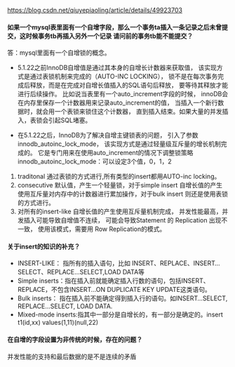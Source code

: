 https://blog.csdn.net/qiuyepiaoling/article/details/49923703

#### 如果一个mysql表里面有一个自增字段，那么一个事务ta插入一条记录之后未曾提交，这时候事务tb再插入另外一个记录 请问前的事务tb能不能提交？

答：mysql里面有一个自增锁的概念。

* 5.1.22之前InnoDB自增值是通过其本身的自增长计数器来获取值，
该实现方式是通过表锁机制来完成的（AUTO-INC LOCKING），
锁不是在每次事务完成后释放，而是在完成对自增长值插入的SQL语句后释放，
要等待其释放才能进行后续操作。
比如说当表里有一个auto_increment字段的时候，
innoDB会在内存里保存一个计数器用来记录auto_increment的值，
当插入一个新行数据时，就会用一个表锁来锁住这个计数器，
直到插入结束。如果大量的并发插入，表锁会引起SQL堵塞。

* 在5.1.22之后，InnoDB为了解决自增主键锁表的问题，
引入了参数innodb_autoinc_lock_mode，
该实现方式是通过轻量级互斥量的增长机制完成的。
它是专门用来在使用auto_increment的情况下调整锁策略
innodb_autoinc_lock_mode：可以设定3个值，0，1，2

1. traditonal 通过表锁的方式进行,所有类型的insert都用AUTO-inc locking。
2. consecutive 默认值，产生一个轻量锁，对于simple insert 自增长值的产生使用互斥量对内存中的计数器进行累加操作，对于bulk insert 
   则还是使用表锁的方式进行。
3. 对所有的insert-like 自增长值的产生使用互斥量机制完成，
   并发性能最高，并发插入可能导致自增值不连续，
   可能会导致Statement 的 Replication 出现不一致，
   使用该模式，需要用 Row Replication的模式。
   
   
   
#### 关于insert的知识的补充？

* INSERT-LIKE：   指所有的插入语句，比如 INSERT、REPLACE、INSERT…SELECT、REPLACE…SELECT,LOAD DATA等
* Simple inserts：指在插入前就能确定插入行数的语句，包括INSERT、REPLACE，不包含INSERT…ON DUPLICATE KEY UPDATE这类语句。
* Bulk inserts：  指在插入前不能确定得到插入行的语句。如INSERT…SELECT, REPLACE…SELECT, LOAD DATA.
* Mixed-mode inserts:指其中一部分是自增长的，有一部分是确定的。insert t1(id,xx) values(1,11)(null,22)

#### 在自增的字段设置为非传统的时候，存在的问题？
并发性能的支持和最后数据的是不是连续的矛盾






